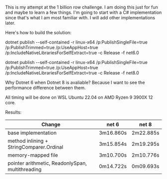 This is my attempt at the 1 billion row challenge. I am doing this just for fun and maybe to learn a few things.
I'm going to start with a C# implementation since that's what I am most familiar with.
I will add other implementations later.

Here's how to build the solution:

dotnet publish --self-contained -r linux-x64 /p:PublishSingleFile=true /p:PublishTrimmed=true /p:UseAppHost=true /p:IncludeNativeLibrariesForSelfExtract=true -c Release -f net6.0

dotnet publish --self-contained -r linux-x64 /p:PublishSingleFile=true /p:PublishTrimmed=true /p:UseAppHost=true /p:IncludeNativeLibrariesForSelfExtract=true -c Release -f net8.0

Why Dotnet 6 when Dotnet 8 is avaliable? Because I want to see the performance difference between them.

All timing will be done on WSL Ubuntu 22.04 on AMD Ryzen 9 3900X 12 core.

Results:

|        Change                                     | net 6     | net 8     |
|---------------------------------------------------|---------- |-----------|
| base implementation                               | 3m16.860s | 2m22.885s |
| method inlining + StringComparer.Ordinal          | 3m15.854s | 2m19.295s |
| memory-mapped file                                | 3m10.700s | 2m10.776s |
| pointer arithmetic, ReadonlySpan, multithreading  | 0m14.722s | 0m09.693s |
